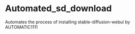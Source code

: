 # Automated_sd_download
Automates the process of installing stable-diffusion-webui by AUTOMATIC1111
